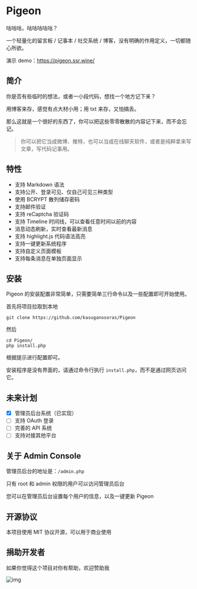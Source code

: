 # Pigeon
咕咕咕，咕咕咕咕咕？

一个轻量化的留言板 / 记事本 / 社交系统 / 博客，没有明确的作用定义，一切都随心所欲。

演示 demo：https://pigeon.ssr.wine/

## 简介

你是否有些临时的想法，或者一小段代码，想找一个地方记下来？

用博客来存，感觉有点大材小用；用 txt 来存，又怕搞丢。

那么这就是一个很好的东西了，你可以把这些零零散散的内容记下来，而不会忘记。

> 你可以把它当成微博、推特，也可以当成在线聊天软件，或者是纯粹拿来写文章，写代码记事用。

## 特性

- 支持 Markdown 语法
- 支持公开、登录可见、仅自己可见三种类型
- 使用 BCRYPT 散列储存密码
- 支持邮件验证
- 支持 reCaptcha 验证码
- 支持 Timeline 时间线，可以查看任意时间以前的内容
- 消息动态刷新，实时查看最新消息
- 支持 highlight.js 代码语法高亮
- 支持一键更新系统程序
- 支持自定义页面模板
- 支持每条消息在单独页面显示

## 安装

Pigeon 的安装配置非常简单，只需要简单三行命令以及一些配置即可开始使用。

首先将项目拉取到本地

```
git clone https://github.com/kasuganosoras/Pigeon
```

然后

```
cd Pigeon/
php install.php
```

根据提示进行配置即可。

安装程序是没有界面的，请通过命令行执行 `install.php`，而不是通过网页访问它。

## 未来计划

- [x] 管理员后台系统（已实现）
- [ ] 支持 OAuth 登录
- [ ] 完善的 API 系统
- [ ] 支持对接其他平台

## 关于 Admin Console

管理员后台的地址是：`/admin.php`

只有 root 和 admin 权限的用户可以访问管理员后台

您可以在管理员后台设置每个用户的信息，以及一键更新 Pigeon

## 开源协议

本项目使用 MIT 协议开源，可以用于商业使用

## 捐助开发者

如果你觉得这个项目对你有帮助，欢迎赞助我

![img](https://i.imgur.com/1EuGD9o.png)

